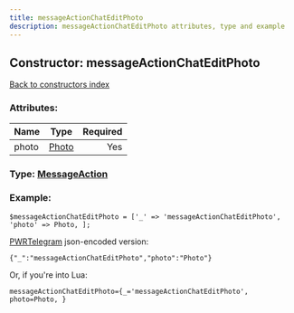 ```yaml
---
title: messageActionChatEditPhoto
description: messageActionChatEditPhoto attributes, type and example
---
```

## Constructor: messageActionChatEditPhoto  
[Back to constructors index](index.md)



### Attributes:

| Name     |    Type       | Required |
|----------|:-------------:|---------:|
|photo|[Photo](../types/Photo.md) | Yes|



### Type: [MessageAction](../types/MessageAction.md)


### Example:

```
$messageActionChatEditPhoto = ['_' => 'messageActionChatEditPhoto', 'photo' => Photo, ];
```  

[PWRTelegram](https://pwrtelegram.xyz) json-encoded version:

```
{"_":"messageActionChatEditPhoto","photo":"Photo"}
```


Or, if you're into Lua:  


```
messageActionChatEditPhoto={_='messageActionChatEditPhoto', photo=Photo, }

```


